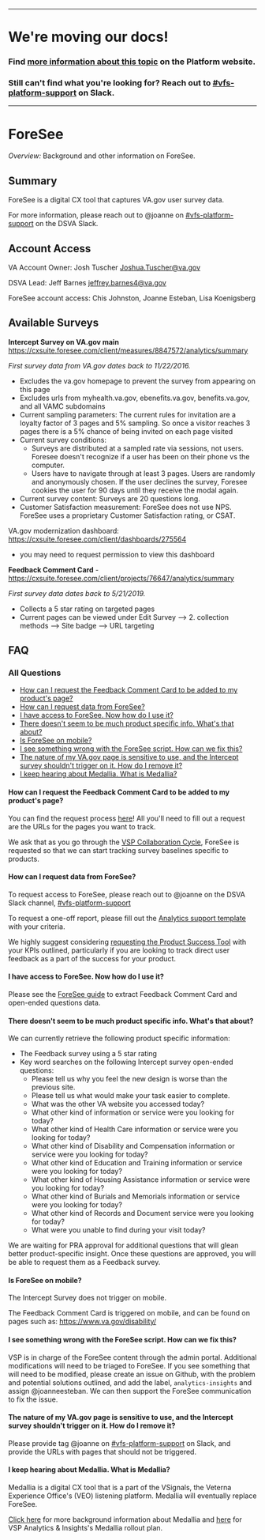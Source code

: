 ----

# We're moving our docs! 
### Find [more information about this topic](https://depo-platform-documentation.scrollhelp.site/analytics-monitoring/Platform-data-sources.1797881953.html) on the Platform website.

### Still can't find what you're looking for? Reach out to [#vfs-platform-support](https://dsva.slack.com/archives/CBU0KDSB1) on Slack.

----
# ForeSee

*Overview:* Background and other information on ForeSee.

## Summary

ForeSee is a digital CX tool that captures VA.gov user survey data.

For more information, please reach out to @joanne on [#vfs-platform-support](https://dsva.slack.com/channels/vfs-platform-support) on the DSVA Slack.

## Account Access
VA Account Owner: Josh Tuscher <Joshua.Tuscher@va.gov>

DSVA Lead: Jeff Barnes <jeffrey.barnes4@va.gov>

ForeSee account access: Chis Johnston, Joanne Esteban, Lisa Koenigsberg

## Available Surveys

**Intercept Survey on VA.gov main** https://cxsuite.foresee.com/client/measures/8847572/analytics/summary 

*First survey data from VA.gov dates back to 11/22/2016.*
- Excludes the va.gov homepage to prevent the survey from appearing on this page
- Excludes urls from myhealth.va.gov, ebenefits.va.gov, benefits.va.gov, and all VAMC subdomains
- Current sampling parameters: The current rules for invitation are a loyalty factor of 3 pages and 5% sampling. So once a visitor reaches 3 pages there is a 5% chance of being invited on each page visited
- Current survey conditions: 
    - Surveys are distributed at a sampled rate via sessions, not users. Foresee doesn't recognize if a user has been on their phone vs the computer. 
    - Users have to navigate through at least 3 pages. Users are randomly and anonymously chosen. If the user declines the survey, Foresee cookies the user for 90 days until they receive the modal again.
- Current survey content: Surveys are 20 questions long.
- Customer Satisfaction measurement: ForeSee does not use NPS. ForeSee uses a proprietary Customer Satisfaction rating, or CSAT.

VA.gov modernization dashboard: https://cxsuite.foresee.com/client/dashboards/275564
- you may need to request permission to view this dashboard

**Feedback Comment Card** - https://cxsuite.foresee.com/client/projects/76647/analytics/summary

*First survey data dates back to 5/21/2019.*
- Collects a 5 star rating on targeted pages
- Current pages can be viewed under Edit Survey --> 2. collection methods --> Site badge --> URL targeting

## FAQ
### All Questions
- [How can I request the Feedback Comment Card to be added to my product's page?](#how-can-i-request-the-feedback-comment-card-to-be-added-to-my-products-page)
- [How can I request data from ForeSee?](#how-can-i-request-data-from-foresee)
- [I have access to ForeSee. Now how do I use it?](#i-have-access-to-foresee-now-how-do-i-use-it)
- [There doesn't seem to be much product specific info. What's that about?](#there-doesnt-seem-to-be-much-product-specific-info-whats-that-about)
- [Is ForeSee on mobile?](#is-foresee-on-mobile)
- [I see something wrong with the ForeSee script. How can we fix this?](#i-see-something-wront-with-the-foresee-script-how-can-we-fix-this)
- [The nature of my VA.gov page is sensitive to use, and the Intercept survey shouldn't trigger on it. How do I remove it?](#the-nature-of-my-vagov-page-is-sensitive-to-use-and-the-intercept-survey-shouldnt-trigger-on-it-how-do-i-remove-it)
- [I keep hearing about Medallia. What is Medallia?](#i-keep-hearing-about-medallia-what-is-medallia)


#### How can I request the Feedback Comment Card to be added to my product's page?
You can find the request process [here](https://github.com/department-of-veterans-affairs/va.gov-team/blob/master/platform/analytics/foresee-request-survey.md)! All you'll need to fill out a request are the URLs for the pages you want to track.

We ask that as you go through the [VSP Collaboration Cycle](https://github.com/department-of-veterans-affairs/va.gov-team/blob/master/platform/working-with-vsp/vsp-collaboration-cycle/vsp-collaboration-cycle-visual.pdf), ForeSee is requested so that we can start tracking survey baselines specific to products.

#### How can I request data from ForeSee?
To request access to ForeSee, please reach out to @joanne on the DSVA Slack channel, [#vfs-platform-support](https://dsva.slack.com/channels/vfs-platform-support)

To request a one-off report, please fill out the [Analytics support template](https://github.com/department-of-veterans-affairs/va.gov-team/blob/master/platform/analytics/google-analytics/analytics-request-guide.md#requesting-metrics-reporting) with your criteria.

We highly suggest considering [requesting the Product Success Tool](https://github.com/department-of-veterans-affairs/va.gov-team/blob/master/platform/analytics/product-success-tool-request.md) with your KPIs outlined, particularly if you are looking to track direct user feedback as a part of the success for your product.

#### I have access to ForeSee. Now how do I use it?

Please see the [ForeSee guide](https://docs.google.com/document/d/1X3l0KQYB9Y43Ap282lXhcMVgIm9z3gXmeRLLrljHsV8/edit) to extract Feedback Comment Card and open-ended questions data.

#### There doesn't seem to be much product specific info. What's that about?
We can currently retrieve the following product specific information:
- The Feedback survey using a 5 star rating
- Key word searches on the following Intercept survey open-ended questions:
    - Please tell us why you feel the new design is worse than the previous site.
    - Please tell us what would make your task easier to complete.
    - What was the other VA website you accessed today?
    - What other kind of information or service were you looking for today?
    - What other kind of Health Care information or service were you looking for today?
    - What other kind of Disability and Compensation information or service were you looking for today?
    - What other kind of Education and Training information or service were you looking for today?
    - What other kind of Housing Assistance information or service were you looking for today?
    - What other kind of Burials and Memorials information or service were you looking for today?
    - What other kind of Records and Document service were you looking for today?
    - What were you unable to find during your visit today?
    
We are waiting for PRA approval for additional questions that will glean better product-specific insight. Once these questions are approved, you will be able to request them as a Feedback survey.

#### Is ForeSee on mobile?

The Intercept Survey does not trigger on mobile. 

The Feedback Comment Card is triggered on mobile, and can be found on pages such as: https://www.va.gov/disability/

#### I see something wrong with the ForeSee script. How can we fix this?

VSP is in charge of the ForeSee content through the admin portal. Additional modifications will need to be triaged to ForeSee. If you see something that will need to be modified, please create an issue on Github, with the problem and potential solutions outlined, and add the label, `analytics-insights` and assign @joanneesteban. We can then support the ForeSee communication to fix the issue.

#### The nature of my VA.gov page is sensitive to use, and the Intercept survey shouldn't trigger on it. How do I remove it?

Please provide tag @joanne on [#vfs-platform-support](https://dsva.slack.com/channels/vfs-platform-support) on Slack, and provide the URLs with pages that should not be triggered.

#### I keep hearing about Medallia. What is Medallia?

Medallia is a digital CX tool that is a part of the VSignals, the Veterna Experience Office's (VEO) listening platform. Medallia will eventually replace ForeSee. 

[Click here](https://github.com/department-of-veterans-affairs/va.gov-team/blob/master/teams/vsp/teams/insights-analytics/analytics-tools/vsignals.md) for more background information about Medallia and [here](https://github.com/department-of-veterans-affairs/va.gov-team/blob/master/platform/analytics/medallia-implementation-rollout.md) for VSP Analytics & Insights's Medallia rollout plan.



